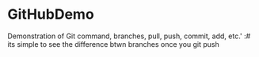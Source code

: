 # GitHubDemo
Demonstration of Git command, branches, pull, push, commit, add, etc.'
:# its simple to see the difference btwn branches once you git push

